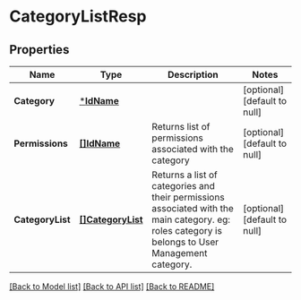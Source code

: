 # CategoryListResp

## Properties
Name | Type | Description | Notes
------------ | ------------- | ------------- | -------------
**Category** | [***IdName**](IdName.md) |  | [optional] [default to null]
**Permissions** | [**[]IdName**](IdName.md) | Returns list of permissions associated with the category | [optional] [default to null]
**CategoryList** | [**[]CategoryList**](CategoryList.md) | Returns a list of categories and their permissions associated with the main category. eg: roles category is belongs to User Management category. | [optional] [default to null]

[[Back to Model list]](../README.md#documentation-for-models) [[Back to API list]](../README.md#documentation-for-api-endpoints) [[Back to README]](../README.md)

